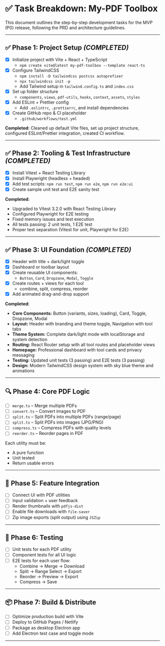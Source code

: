 # ✅ Task Breakdown: My-PDF Toolbox

This document outlines the step-by-step development tasks for the MVP (P0) release, following the PRD and architecture guidelines.

---

## ✅ Phase 1: Project Setup *(COMPLETED)*
- [x] Initialize project with Vite + React + TypeScript
  - `npm create vite@latest my-pdf-toolbox --template react-ts`
- [x] Configure TailwindCSS
  - `npm install -D tailwindcss postcss autoprefixer`
  - `npx tailwindcss init -p`
  - Add Tailwind setup in `tailwind.config.ts` and `index.css`
- [x] Set up folder structure
  - `components`, `views`, `pdf-utils`, `hooks`, `context`, `assets`, `styles`
- [x] Add ESLint + Prettier config
  - Add `.eslintrc`, `.prettierrc`, and install dependencies
- [x] Create GitHub repo & CI placeholder
  - `.github/workflows/test.yml`

**Completed:** Cleaned up default Vite files, set up project structure, configured ESLint/Prettier integration, created CI workflow.

---

## ✅ Phase 2: Tooling & Test Infrastructure *(COMPLETED)*
- [x] Install Vitest + React Testing Library
- [x] Install Playwright (headless + headed)
- [x] Add test scripts: `npm run test`, `npm run e2e`, `npm run e2e:ui`
- [x] Create sample unit test and E2E sanity test

**Completed:** 
- Upgraded to Vitest 3.2.0 with React Testing Library
- Configured Playwright for E2E testing
- Fixed memory issues and test execution
- All tests passing: 2 unit tests, 1 E2E test
- Proper test separation (Vitest for unit, Playwright for E2E)

---

## ✅ Phase 3: UI Foundation *(COMPLETED)*
- [x] Header with title + dark/light toggle
- [x] Dashboard or toolbar layout
- [x] Create reusable UI components:
  - `Button`, `Card`, `Dropzone`, `Modal`, `Toggle`
- [x] Create routes + views for each tool
  - combine, split, compress, reorder
- [x] Add animated drag-and-drop support

**Completed:**
- **Core Components:** Button (variants, sizes, loading), Card, Toggle, Dropzone, Modal
- **Layout:** Header with branding and theme toggle, Navigation with tool tabs
- **Theme System:** Complete dark/light mode with localStorage and system detection
- **Routing:** React Router setup with all tool routes and placeholder views
- **Homepage:** Professional dashboard with tool cards and privacy messaging
- **Testing:** Updated unit tests (3 passing) and E2E tests (3 passing)
- **Design:** Modern TailwindCSS design system with sky blue theme and animations

---

## 🔍 Phase 4: Core PDF Logic
- [ ] `merge.ts` – Merge multiple PDFs
- [ ] `convert.ts` – Convert images to PDF
- [ ] `split.ts` – Split PDFs into multiple PDFs (range/page)
- [ ] `split.ts` – Split PDFs into images (JPG/PNG)
- [ ] `compress.ts` – Compress PDFs with quality levels
- [ ] `reorder.ts` – Reorder pages in PDF

Each utility must be:
- A pure function
- Unit tested
- Return usable errors

---

## 🧱 Phase 5: Feature Integration
- [ ] Connect UI with PDF utilities
- [ ] Input validation + user feedback
- [ ] Render thumbnails with `pdfjs-dist`
- [ ] Enable file downloads with `file-saver`
- [ ] Zip image exports (split output) using `JSZip`

---

## 🧪 Phase 6: Testing
- [ ] Unit tests for each PDF utility
- [ ] Component tests for all UI logic
- [ ] E2E tests for each user flow:
  - Combine → Merge → Download
  - Split → Range Select → Export
  - Reorder → Preview → Export
  - Compress → Save

---

## 📦 Phase 7: Build & Distribute
- [ ] Optimize production build with Vite
- [ ] Deploy to GitHub Pages / Netlify
- [ ] Package as desktop Electron app
- [ ] Add Electron test case and toggle mode

---
